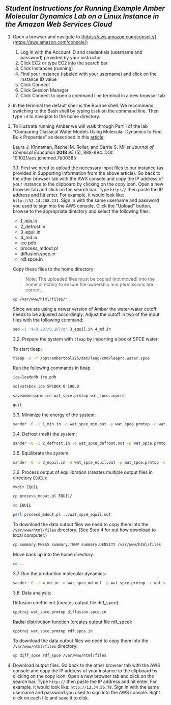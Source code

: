 ## _Student Instructions for Running Example Amber Molecular Dynamics Lab on a Linux Instance in the Amazon Web Services Cloud_

1.	Open a browser and navigate to [https://aws.amazon.com/console/](https://aws.amazon.com/console/)
	1. Log in with the Account ID and credentials (username and password) provided by your instructor
	2. Click EC2 or type EC2 into the search bar
	3. Click Instances (running)
	4. Find your Instance (labeled with your username) and click on the Instance ID value
	5. Click Connect
	6. Click Session Manager
	7. Click Connect to open a command line terminal in a new browser tab

2.	In the terminal the default shell is the Bourne shell. We recommend switching to the Bash shell by typing `bash` on the command line. Then type `cd` to navigate to the home directory.

3.	To illustrate running Amber we will walk through Part 1 of the lab "Comparing Classical Water Models Using Molecular Dynamics to Find Bulk Properties" as described in this [article](https://pubs.acs.org/doi/full/10.1021/acs.jchemed.7b00385):

	Laura J. Kinnaman, Rachel M. Roller, and Carrie S. Miller
_Journal of Chemical Education_ **2018** _95_ (5), 888-894.
DOI: 10.1021/acs.jchemed.7b00385


	3.1. First we need to upload the necessary input files to our instance (as provided in Supporting Information from the above article). Go back to the other browser tab with the AWS console and copy the IP address of your instance to the clipboard by clicking on the copy icon. Open a new browser tab and click on the search bar. Type `http://` then paste the IP address and hit enter. For example, it would look like: `http://52.14.208.231`. Sign in with the same username and password you used to sign into the AWS console. Click the "Upload" button, browse to the appropriate directory and select the following files:
	
	- 1\_min.in
	- 2\_defrost.in
	- 3\_equil.in
	- 4\_md.in
	- ice.pdb
	- process\_mdout.pl
	- diffusion.spce.in
	- rdf.spce.in
	
	
	Copy these files to the home directory:
	
	>Note: The uploaded files must be copied (not moved) into the home directory to ensure file ownership and permissions are correct.

	
	```sh
	cp /var/www/html/files/* .
	``` 

	Since we are using a newer version of Amber the water-water cutoff needs to be adjusted accordingly. Adjust the cutoff in two of the input files with the following command:
	
	```sh
	sed -i 's/9.287/8.287/g' 3_equil.in 4_md.in
	```

	3.2. Prepare the system with `tleap` by importing a box of SPCE water:
	
	To start tleap:

	```sh
 	tleap -s -f /opt/ambertools25/dat/leap/cmd/leaprc.water.spce
	```
	Run the following commands in tleap
	
	```sh
	ice=loadpdb ice.pdb
	```
	
	```sh
	solvatebox ice SPCBOX 0 100.0
	```
	
	```sh
	saveamberparm ice wat_spce.prmtop wat_spce.inpcrd
	```
	
	```sh
	quit
	```
	
	3.3. Minimize the energy of the system:
	
	```sh
	sander -O -i 1_min.in -o wat_spce_min.out -p wat_spce.prmtop -c wat_spce.inpcrd -r wat_spce_min.rst
	```
	
	3.4. Defrost (melt) the system:
	
	```sh
	sander -O -i 2_defrost.in -o wat_spce_defrost.out -p wat_spce.prmtop -c wat_spce_min.rst -r wat_spce_defrost.rst
	```
	
	3.5. Equilibrate the system:

	```sh
	sander -O -i 3_equil.in -o wat_spce_equil.out -p wat_spce.prmtop -c wat_spce_defrost.rst -r wat_spce_equil.rst
	```
	
	3.6. Process output of equilibration (creates multiple output files in directory `EQUIL`):
	
	```sh
	mkdir EQUIL
	```
	
	```sh
	cp process_mdout.pl EQUIL/
	```
	
	```sh
	cd EQUIL
	```
	
	```sh
	perl process_mdout.pl ../wat_spce_equil.out
	```
	
	To download the data output files we need to copy them into the `/var/www/html/files` directory. (See Step 4 for out how download to local computer.)

	```sh
 	cp summary.PRESS summary.TEMP summary.DENSITY /var/www/html/files
	```
	Move back up into the home directory:
	
	```sh
	cd ..
	```
	
	3.7. Run the production molecular dynamics:
	
	```sh
	sander -O -i 4_md.in -o wat_spce_md.out -p wat_spce.prmtop -c wat_spce_equil.rst -r wat_spce_md.rst -x water_spce.mdcrd
	```
	
	3.8. Data analysis:
	
	Diffusion coefficient (creates output file diff\_spce):
	
	```sh
	cpptraj wat_spce.prmtop diffusion.spce.in
	```
	
	Radial distribution function (creates output file rdf\_spce):
	
	```sh
	cpptraj wat_spce.prmtop rdf.spce.in
	```
	To download the data output files we need to copy them into the `/var/www/html/files` directory:

	```sh
 	cp diff_spce rdf_spce /var/www/html/files
	```

4.	Download output files. Go back to the other browser tab with the AWS console and copy the IP address of your instance to the clipboard by clicking on the copy icon. Open a new browser tab and click on the search bar. Type `http://` then paste the IP address and hit enter. For example, it would look like: `http://12.34.56.78`. Sign in with the same username and password you used to sign into the AWS console. Right click on each file and save it to disk.




   
  

